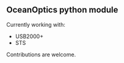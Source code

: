 ## OceanOptics python module

Currently working with:

* USB2000+
* STS

Contributions are welcome.
